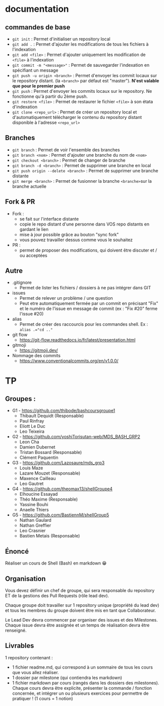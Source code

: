 # documentation

## commandes de base

- ```git init``` : Permet d'initialiser un repository local
- ```git add .``` : Permet d'ajouter les modifications de tous les fichiers à l'indexation
- ```git add <file>``` : Permet d'ajouter uniquement les modification de ```<file>``` à l'indexation
- ```git commit -m "<message>"``` : Permet de sauvegarder l'indexation en spécifiant un message
- ```git push -u origin <branch>``` : Permet d'envoyer les commit locaux sur le repository distant. (la ```<branch>``` par défaut est "master"). **N'est valable que pour le premier push**
- ```git push``` : Permet d'envoyer les commits locaux sur le repository. Ne fonctionne qu'à partir du 2ème push.
- ```git restore <file>``` : Permet de restaurer le fichier ```<file>``` à son étata d'indexation
- ```git clone <repo_url>``` : Permet de créer un repository local et d'automatiquement télécharger le contenu du repository distant disponible à l'adresse ```<repo_url>```

## Branches
- ```git branch``` : Permet de voir l'ensemble des branches
- ```git branch <nom>``` : Permet d'ajouter une branche du nom de ```<nom>```
- ```git checkout <branch>``` : Permet de changer de branche
- ```git branch -d <branch>``` : Permet de supprimer une branche en local
- ```git push origin --delete <branch>``` : Permet de supprimer une branche distante
- ```git merge <branch>``` : Permet de fusionner la branche ```<branche>```sur la branche actuelle

## Fork & PR

- Fork : 
    - se fait sur l'interface distante
    - copie le repo distant d'une personne dans VOS repo distants en gardant le lien
    - mise à jour possible grâce au bouton "sync fork"
    - vous pouvez travailler dessus comme vous le souhaitez
- PR : 
    - permet de proposer des modifications, qui doivent être discuter et / ou acceptées


## Autre
- .gitignore
    - Permet de lister les fichiers / dossiers à ne pas intégrer dans GIT
- issues
    - Permet de relever un problème / une question
    - Peut etre automatiquement fermée par un commit en précisant "Fix" et le numéro de l'issue en message de commit (ex : "Fix #20" ferme l'issue #20)
- alias
    - Permet de créer des raccourcis pour les commandes shell. Ex : ```alias .="cd .."```
- git flow
    - https://git-flow.readthedocs.io/fr/latest/presentation.html
- gitmoji
    - https://gitmoji.dev/
- Nommage des commits
    - https://www.conventionalcommits.org/en/v1.0.0/

# TP

## Groupes : 

- G1 - https://github.com/thibode/bashcoursgroupe1
    - Thibault Dequidt (Responsable)
    - Paul Rinfray
    - Eliott Le Duc
    - Leo Teixeira
- G2 - https://github.com/yoshiTorisutan-web/MDS_BASH_GRP2
    - Leon Cha
    - Damien Dubernet
    - Tristan Bossard (Responsable)
    - Clément Paquentin
- G3 - https://github.com/Lazosaure/mds_grp3
    - Louis Maze
    - Lazare Mouzet (Responsable)
    - Maxence Cailleau
    - Leo Gautret
- G4 - https://github.com/theomax13/shellGroupe4
    - Elhoucine Essayad
    - Théo Maxime (Responsable)
    - Yassine Bouhi
    - Anaelle Thiers
- G5 - https://github.com/BastiennM/shellGroup5
    - Nathan Gaulard
    - Nathan Greffier
    - Leo Crasnier
    - Bastien Metais (Responsable)

## Énoncé

Réaliser un cours de Shell (Bash) en markdown 😁

## Organisation

Vous devez définir un chef de groupe, qui sera responsable du repository ET de la gestions des Pull Requests (rôle lead dev).

Chaque groupe doit travailler sur 1 repository unique (propriété du lead dev) et tous les membres du groupe doivent être mis en tant que Collaborateur.

Le Lead Dev devra commencer par organiser des issues et des Milestones. Chaque issue devra être assignée et un temps de réalisation devra être renseigné.

## Livrables

1 repository contenant : 

- 1 fichier readme.md, qui correspond à un sommaire de tous les cours que vous allez réaliser.
- 1 dossier par milestone (qui contiendra les markdown)
- 1 fichier markdown par cours (rangés dans les dossiers des milestones). Chaque cours devra être explicite, présenter la commande / fonction concernée, et intégrer un ou plusieurs exercices pour permettre de pratiquer ! (1 cours = 1 notion)



